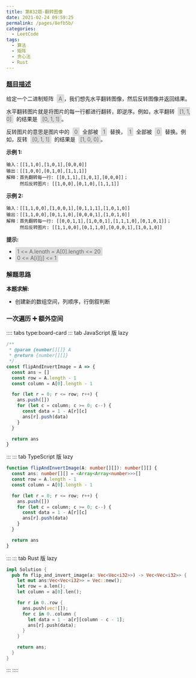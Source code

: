 ```yaml
---
title: 第832题-翻转图像
date: 2021-02-24 09:59:25
permalink: /pages/8efb5b/
categories:
  - LeetCode
tags:
  - 算法
  - 矩阵
  - 贪心法
  - Rust
---
```


### [题目描述](https://leetcode-cn.com/problems/flipping-an-image/)

给定一个二进制矩阵  <span style="background: #ddd; color: #666; padding: 3px 5px; border-radius: 2px;">A</span>，我们想先水平翻转图像，然后反转图像并返回结果。

水平翻转图片就是将图片的每一行都进行翻转，即逆序。例如，水平翻转  <span style="background: #ddd; color: #666; padding: 3px 5px; border-radius: 2px;">[1, 1, 0]</span>  的结果是  <span style="background: #ddd; color: #666; padding: 3px 5px; border-radius: 2px;">[0, 1, 1]</span>。

反转图片的意思是图片中的  <span style="background: #ddd; color: #666; padding: 3px 5px; border-radius: 2px;">0</span>  全部被  <span style="background: #ddd; color: #666; padding: 3px 5px; border-radius: 2px;">1</span>  替换， <span style="background: #ddd; color: #666; padding: 3px 5px; border-radius: 2px;">1</span>  全部被  <span style="background: #ddd; color: #666; padding: 3px 5px; border-radius: 2px;">0</span>  替换。例如，反转  <span style="background: #ddd; color: #666; padding: 3px 5px; border-radius: 2px;">[0, 1, 1]</span>  的结果是  <span style="background: #ddd; color: #666; padding: 3px 5px; border-radius: 2px;">[1, 0, 0]</span>。

<!-- more -->

**示例 1:**

```
输入：[[1,1,0],[1,0,1],[0,0,0]]
输出：[[1,0,0],[0,1,0],[1,1,1]]
解释：首先翻转每一行: [[0,1,1],[1,0,1],[0,0,0]]；
     然后反转图片: [[1,0,0],[0,1,0],[1,1,1]]
```

**示例 2:**

```
输入：[[1,1,0,0],[1,0,0,1],[0,1,1,1],[1,0,1,0]]
输出：[[1,1,0,0],[0,1,1,0],[0,0,0,1],[1,0,1,0]]
解释：首先翻转每一行: [[0,0,1,1],[1,0,0,1],[1,1,1,0],[0,1,0,1]]；
     然后反转图片: [[1,1,0,0],[0,1,1,0],[0,0,0,1],[1,0,1,0]]
```

**提示:**

- <span style="background: #ddd; color: #666; padding: 3px 5px; border-radius: 2px;">1 <= A.length = A[0].length <= 20</span>
- <span style="background: #ddd; color: #666; padding: 3px 5px; border-radius: 2px;">0 <= A[i][j] <= 1</span>

### 解题思路

**本题求解:**

- 创建新的数组空间，列顺序，行倒叙判断

### 一次遍历 ➕ 额外空间

:::: tabs type:board-card
::: tab JavaScript 版 lazy

```JavaScript
/**
 * @param {number[][]} A
 * @return {number[][]}
 */
const flipAndInvertImage = A => {
  const ans = []
  const row = A.length - 1
  const column = A[0].length - 1

  for (let r = 0; r <= row; r++) {
    ans.push([])
    for (let c = column; c >= 0; c--) {
      const data = 1 - A[r][c]
      ans[r].push(data)
    }
  }

  return ans
}
```

:::
::: tab TypeScript 版 lazy

```TypeScript
function flipAndInvertImage(A: number[][]): number[][] {
  const ans: number[][] = <Array<Array<number>>>[]
  const row = A.length - 1
  const column = A[0].length - 1

  for (let r = 0; r <= row; r++) {
    ans.push([])
    for (let c = column; c >= 0; c--) {
      const data = 1 - A[r][c]
      ans[r].push(data)
    }
  }

  return ans
}
```

:::
::: tab Rust 版 lazy

```Rust
impl Solution {
  pub fn flip_and_invert_image(a: Vec<Vec<i32>>) -> Vec<Vec<i32>> {
    let mut ans:Vec<Vec<i32>> = Vec::new();
    let row = a.len();
    let column = a[0].len();

    for r in 0..row {
      ans.push(vec![]);
      for c in 0..column {
        let data = 1 - a[r][column - c - 1];
        ans[r].push(data);
      }
    }

    return ans;
  }
}
```

:::
::::
